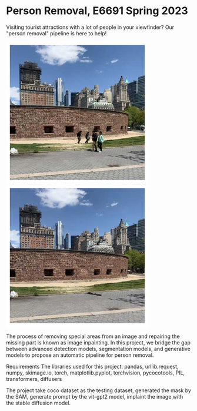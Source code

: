 # Person Removal, E6691 Spring 2023

Visiting tourist attractions with a lot of people in your viewfinder? Our "person removal" pipeline is here to help!

![My Image](demo_original.jpg)
![My Image](demo_removed.jpg)

The process of removing special areas from an image and repairing the missing part is known as image inpainting. In this project, we bridge the gap between advanced detection models, segmentation models, and generative models to propose an automatic pipeline for person removal.

Requirements
The libraries used for this project:
pandas, urllib.request, numpy, skimage.io, torch, matplotlib.pyplot, torchvision, pycocotools, PIL, transformers, diffusers

The project take coco dataset as the testing dataset, generated the mask by the SAM, generate prompt by the vit-gpt2 model, implaint the image with the stable diffusion model. 
